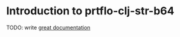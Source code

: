 # Introduction to prtflo-clj-str-b64

TODO: write [great documentation](http://jacobian.org/writing/what-to-write/)
